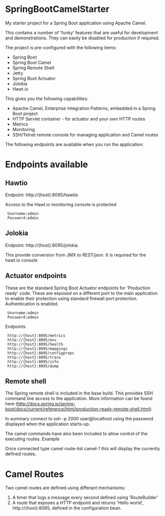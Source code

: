 # SpringBootCamelStarter

My starter project for a Spring Boot application using Apache Camel.

This contains a number of 'funky' features that are useful for development and demonstrations.  They can easily be disabled for production if required.

The project is pre-configured with the following items:
* Spring Boot
* Spring Boot Camel
* Spring Remote Shell
* Jetty
* Spring Boot Actuator
* Jolokia
* Hawt.io

This gives you the following capabilities:
* Apache Camel, Enterprise Integration Patterns, embedded in a Spring Boot project
* HTTP Servlet container - for actuator and your own HTTP routes
* Metrics
* Monitoring
* SSH/Telnet remote console for managing application and Camel routes

The following endpoints are available when you run the application:

# Endpoints available

## Hawtio

Endpoint: http://{host}:8095/hawtio

Access to the Hawt.io monitoring console is protected
```
 Username:admin
 Password:admin
 ```

## Jolokia

Endpoint: http://{host}:8095/jolokia

This provide conversion from JMX to REST/json. It is required for the hawt.io console

## Actuator endpoints

These are the standard Spring Boot Actuator endpoints for 'Production ready' code.  These are exposed on a different port to the main application to enable their protection using standard firewall port protection.  
Authentication is enabled.

```
 Username:admin
 Password:admin
 ```

Endpoints
```
 http://{host}:8095/metrics
 http://{host}:8095/env
 http://{host}:8095/health
 http://{host}:8095/mappings
 http://{host}:8095/configprops
 http://{host}:8095/trace
 http://{host}:8095/info
 http://{host}:8095/dump
```

## Remote shell

The Spring remote shell is included in the base build. This provides SSH command line access to the application. More information can be found here (http://docs.spring.io/spring-boot/docs/current/reference/html/production-ready-remote-shell.html).

In summary connect to ssh -p 2000 user@localhost using the password displayed when the application starts-up.

The camel commands have also been included to allow control of the executing routes.
Example

Once connected type camel route-list camel-1 this will display the currently defined routes.

# Camel Routes

Two camel routes are  defined using differant mechanisms:

 1. A timer that logs a message every second defined using 'RouteBuilder'
 2. A route that exposes a HTTP endpoint and returns 'Hello world', http://{host}:8085, defined in the configuration bean.

